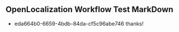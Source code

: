 ## OpenLocalization Workflow Test MarkDown
* eda664b0-6659-4bdb-84da-cf5c96abe746 thanks!

<!--HONumber=Jul16_HO3-->


